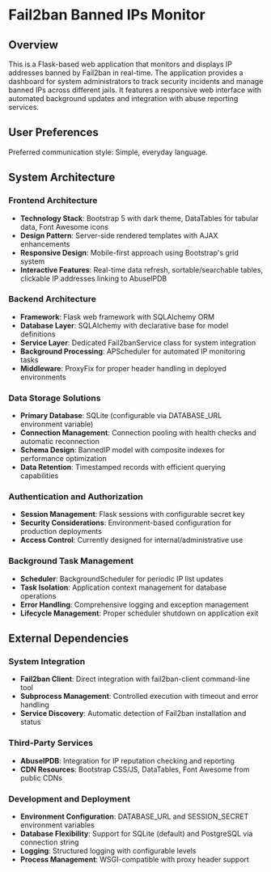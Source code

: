 # Fail2ban Banned IPs Monitor

## Overview

This is a Flask-based web application that monitors and displays IP addresses banned by Fail2ban in real-time. The application provides a dashboard for system administrators to track security incidents and manage banned IPs across different jails. It features a responsive web interface with automated background updates and integration with abuse reporting services.

## User Preferences

Preferred communication style: Simple, everyday language.

## System Architecture

### Frontend Architecture
- **Technology Stack**: Bootstrap 5 with dark theme, DataTables for tabular data, Font Awesome icons
- **Design Pattern**: Server-side rendered templates with AJAX enhancements
- **Responsive Design**: Mobile-first approach using Bootstrap's grid system
- **Interactive Features**: Real-time data refresh, sortable/searchable tables, clickable IP addresses linking to AbuseIPDB

### Backend Architecture
- **Framework**: Flask web framework with SQLAlchemy ORM
- **Database Layer**: SQLAlchemy with declarative base for model definitions
- **Service Layer**: Dedicated Fail2banService class for system integration
- **Background Processing**: APScheduler for automated IP monitoring tasks
- **Middleware**: ProxyFix for proper header handling in deployed environments

### Data Storage Solutions
- **Primary Database**: SQLite (configurable via DATABASE_URL environment variable)
- **Connection Management**: Connection pooling with health checks and automatic reconnection
- **Schema Design**: BannedIP model with composite indexes for performance optimization
- **Data Retention**: Timestamped records with efficient querying capabilities

### Authentication and Authorization
- **Session Management**: Flask sessions with configurable secret key
- **Security Considerations**: Environment-based configuration for production deployments
- **Access Control**: Currently designed for internal/administrative use

### Background Task Management
- **Scheduler**: BackgroundScheduler for periodic IP list updates
- **Task Isolation**: Application context management for database operations
- **Error Handling**: Comprehensive logging and exception management
- **Lifecycle Management**: Proper scheduler shutdown on application exit

## External Dependencies

### System Integration
- **Fail2ban Client**: Direct integration with fail2ban-client command-line tool
- **Subprocess Management**: Controlled execution with timeout and error handling
- **Service Discovery**: Automatic detection of Fail2ban installation and status

### Third-Party Services
- **AbuseIPDB**: Integration for IP reputation checking and reporting
- **CDN Resources**: Bootstrap CSS/JS, DataTables, Font Awesome from public CDNs

### Development and Deployment
- **Environment Configuration**: DATABASE_URL and SESSION_SECRET environment variables
- **Database Flexibility**: Support for SQLite (default) and PostgreSQL via connection string
- **Logging**: Structured logging with configurable levels
- **Process Management**: WSGI-compatible with proxy header support